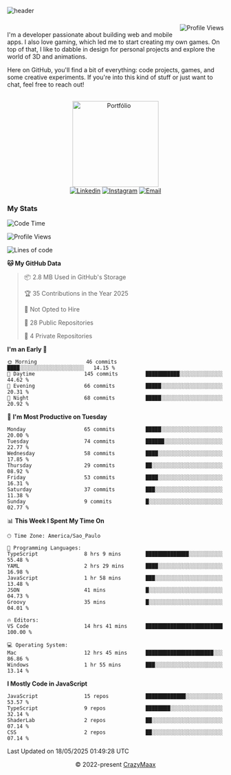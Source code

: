 ![header](https://github.com/user-attachments/assets/b00bb293-d5d2-40e2-b030-18682d9611b7)
###
<img align="right" src="https://komarev.com/ghpvc/?username=crazymaax&color=AE82CE&label=Profile+views" alt="Profile Views">

#
<div align="left">
I'm a developer passionate about building web and mobile apps. I also love gaming, which led me to start creating my own games. On top of that, I like to dabble in design for personal projects and explore the world of 3D and animations.

Here on GitHub, you'll find a bit of everything: code projects, games, and some creative experiments. If you're into this kind of stuff or just want to chat, feel free to reach out!

</div>

##

<div align="center">
  <a href="https://portfolio-max-crazymaax.vercel.app/" target="_blank"><img
      height="200em"
      src="https://github.com/user-attachments/assets/12cd41c7-5753-421f-b3d3-1623c48de6d4"
      target="_blank" alt="Portfólio"></a>
  <div align="center">
    <a href="https://www.linkedin.com/in/maxmilan/" target="_blank"><img
        src="https://img.shields.io/badge/LinkedIn-0077B5?style=for-the-badge&logo=linkedin&logoColor=white"
        target="_blank" alt="Linkedin"></a>
    <a href="https://www.instagram.com/crazy_maax/" target="_blank"><img
        src="https://img.shields.io/badge/Instagram-E4405F?style=for-the-badge&logo=instagram&logoColor=white"
        target="_blank" alt="Instagram"></a>
    <a href="mailto:oliveira.maxmilan@gmail.com" target="_blank"><img
        src="https://img.shields.io/badge/Gmail-D14836?style=for-the-badge&logo=gmail&logoColor=white"
        target="_blank" alt="Email"></a>
  </div>
</div>

### My Stats
<!--START_SECTION:waka-->
![Code Time](http://img.shields.io/badge/Code%20Time-1%2C951%20hrs%2053%20mins-blue)

![Profile Views](http://img.shields.io/badge/Profile%20Views-0-blue)

![Lines of code](https://img.shields.io/badge/From%20Hello%20World%20I%27ve%20Written-169.9%20thousand%20lines%20of%20code-blue)

**🐱 My GitHub Data** 

> 📦 2.8 MB Used in GitHub's Storage 
 > 
> 🏆 35 Contributions in the Year 2025
 > 
> 🚫 Not Opted to Hire
 > 
> 📜 28 Public Repositories 
 > 
> 🔑 4 Private Repositories 
 > 
**I'm an Early 🐤** 

```text
🌞 Morning                46 commits          ████░░░░░░░░░░░░░░░░░░░░░   14.15 % 
🌆 Daytime                145 commits         ███████████░░░░░░░░░░░░░░   44.62 % 
🌃 Evening                66 commits          █████░░░░░░░░░░░░░░░░░░░░   20.31 % 
🌙 Night                  68 commits          █████░░░░░░░░░░░░░░░░░░░░   20.92 % 
```
📅 **I'm Most Productive on Tuesday** 

```text
Monday                   65 commits          █████░░░░░░░░░░░░░░░░░░░░   20.00 % 
Tuesday                  74 commits          ██████░░░░░░░░░░░░░░░░░░░   22.77 % 
Wednesday                58 commits          ████░░░░░░░░░░░░░░░░░░░░░   17.85 % 
Thursday                 29 commits          ██░░░░░░░░░░░░░░░░░░░░░░░   08.92 % 
Friday                   53 commits          ████░░░░░░░░░░░░░░░░░░░░░   16.31 % 
Saturday                 37 commits          ███░░░░░░░░░░░░░░░░░░░░░░   11.38 % 
Sunday                   9 commits           █░░░░░░░░░░░░░░░░░░░░░░░░   02.77 % 
```


📊 **This Week I Spent My Time On** 

```text
🕑︎ Time Zone: America/Sao_Paulo

💬 Programming Languages: 
TypeScript               8 hrs 9 mins        ██████████████░░░░░░░░░░░   55.48 % 
YAML                     2 hrs 29 mins       ████░░░░░░░░░░░░░░░░░░░░░   16.98 % 
JavaScript               1 hr 58 mins        ███░░░░░░░░░░░░░░░░░░░░░░   13.48 % 
JSON                     41 mins             █░░░░░░░░░░░░░░░░░░░░░░░░   04.73 % 
Groovy                   35 mins             █░░░░░░░░░░░░░░░░░░░░░░░░   04.01 % 

🔥 Editors: 
VS Code                  14 hrs 41 mins      █████████████████████████   100.00 % 

💻 Operating System: 
Mac                      12 hrs 45 mins      ██████████████████████░░░   86.86 % 
Windows                  1 hr 55 mins        ███░░░░░░░░░░░░░░░░░░░░░░   13.14 % 
```

**I Mostly Code in JavaScript** 

```text
JavaScript               15 repos            █████████████░░░░░░░░░░░░   53.57 % 
TypeScript               9 repos             ████████░░░░░░░░░░░░░░░░░   32.14 % 
ShaderLab                2 repos             ██░░░░░░░░░░░░░░░░░░░░░░░   07.14 % 
CSS                      2 repos             ██░░░░░░░░░░░░░░░░░░░░░░░   07.14 % 
```




 Last Updated on 18/05/2025 01:49:28 UTC
<!--END_SECTION:waka-->

<p align="center">&copy; 2022-present <a href="https://github.com/crazymaax404/" target="_blank">CrazyMaax</a>
